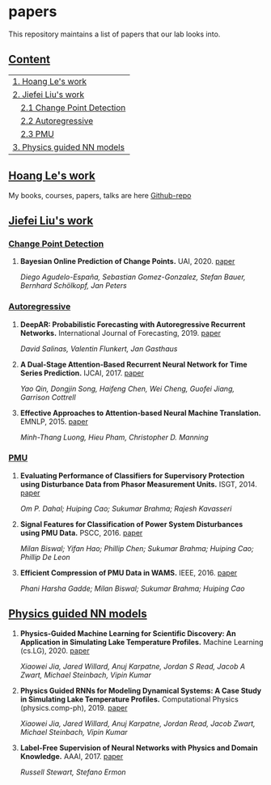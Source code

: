 # papers
This repository maintains a list of papers that our lab looks into. 

## [Content](#content)

<table>
<tr><td colspan="2"><a href="#Trung">1. Hoang Le's work</a></td></tr>
<tr><td colspan="2"><a href="#Jiefei-Liu's-work">2. Jiefei Liu's work</a></td></tr>
   <tr><td colspan="2">&emsp;<a href="#Change-Point-Detection">2.1 Change Point Detection</a></td></tr>
   <tr><td colspan="2">&emsp;<a href="#Autoregressive">2.2 Autoregressive</a></td></tr>
   <tr><td colspan="2">&emsp;<a href="#PMU">2.3 PMU</a></td></tr>
<tr><td colspan="2"><a href="#Physics-guided-NN-models">3. Physics guided NN models</a></td></tr>
</table>


## [Hoang Le's work](#content)
My books, courses, papers, talks are here [Github-repo](https://github.com/lehgtrung/paper-reading-list)


## [Jiefei Liu's work](#content)
### [Change Point Detection](#content)

1. **Bayesian Online Prediction of Change Points.** UAI, 2020. [paper](https://arxiv.org/abs/1902.04524)

   *Diego Agudelo-España, Sebastian Gomez-Gonzalez, Stefan Bauer, Bernhard Schölkopf, Jan Peters*

### [Autoregressive](#content)

1. **DeepAR: Probabilistic Forecasting with Autoregressive Recurrent Networks.** International Journal of Forecasting, 2019. [paper](https://arxiv.org/abs/1704.04110)
   
   *David Salinas, Valentin Flunkert, Jan Gasthaus*
   
1. **A Dual-Stage Attention-Based Recurrent Neural Network for Time Series Prediction.** IJCAI, 2017. [paper](https://arxiv.org/abs/1704.02971)

   *Yao Qin, Dongjin Song, Haifeng Chen, Wei Cheng, Guofei Jiang, Garrison Cottrell*
   
1. **Effective Approaches to Attention-based Neural Machine Translation.** EMNLP, 2015. [paper](https://arxiv.org/abs/1508.04025)
   
   *Minh-Thang Luong, Hieu Pham, Christopher D. Manning*

### [PMU](#content)
1. **Evaluating Performance of Classifiers for Supervisory Protection using Disturbance Data from Phasor Measurement Units.** ISGT, 2014. [paper](https://ieeexplore.ieee.org/document/7028892?section=abstract)

   *Om P. Dahal; Huiping Cao; Sukumar Brahma; Rajesh Kavasseri*
   
1. **Signal Features for Classification of Power System Disturbances using PMU Data.** PSCC, 2016. [paper](https://ieeexplore.ieee.org/document/7540867)

   *Milan Biswal; Yifan Hao; Phillip Chen; Sukumar Brahma; Huiping Cao; Phillip De Leon*
   
1. **Efficient Compression of PMU Data in WAMS.** IEEE, 2016. [paper](https://ieeexplore.ieee.org/document/7434055)

   *Phani Harsha Gadde; Milan Biswal; Sukumar Brahma; Huiping Cao*


## [Physics guided NN models](#content)
1. **Physics-Guided Machine Learning for Scientific Discovery: An Application in Simulating Lake Temperature Profiles.** Machine Learning (cs.LG), 2020. [paper](https://arxiv.org/abs/2001.11086)

   *Xiaowei Jia, Jared Willard, Anuj Karpatne, Jordan S Read, Jacob A Zwart, Michael Steinbach, Vipin Kumar*

1. **Physics Guided RNNs for Modeling Dynamical Systems: A Case Study in Simulating Lake Temperature Profiles.** Computational Physics (physics.comp-ph), 2019. [paper](https://arxiv.org/abs/1810.13075)

   *Xiaowei Jia, Jared Willard, Anuj Karpatne, Jordan Read, Jacob Zwart, Michael Steinbach, Vipin Kumar*
   
1. **Label-Free Supervision of Neural Networks with Physics and Domain Knowledge.** AAAI, 2017. [paper](https://www.aaai.org/Conferences/AAAI/2017/PreliminaryPapers/12-Stewart-14967.pdf)

   *Russell Stewart, Stefano Ermon*

